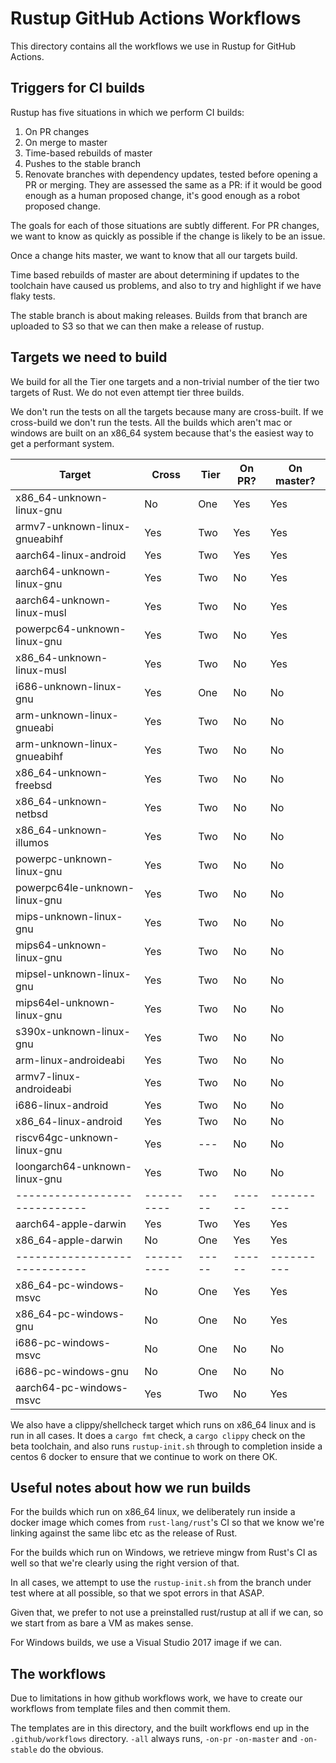 # Rustup GitHub Actions Workflows

This directory contains all the workflows we use in Rustup for GitHub Actions.

## Triggers for CI builds

Rustup has five situations in which we perform CI builds:

1. On PR changes
2. On merge to master
3. Time-based rebuilds of master
4. Pushes to the stable branch
5. Renovate branches with dependency updates, tested before opening a PR or
   merging. They are assessed the same as a PR: if it would be good enough as a
   human proposed change, it's good enough as a robot proposed change.

The goals for each of those situations are subtly different. For PR changes,
we want to know as quickly as possible if the change is likely to be an issue.

Once a change hits master, we want to know that all our targets build.

Time based rebuilds of master are about determining if updates to the toolchain
have caused us problems, and also to try and highlight if we have flaky tests.

The stable branch is about making releases. Builds from that branch are uploaded
to S3 so that we can then make a release of rustup.

## Targets we need to build

We build for all the Tier one targets and a non-trivial number of the tier two
targets of Rust. We do not even attempt tier three builds.

We don't run the tests on all the targets because many are cross-built. If we
cross-build we don't run the tests. All the builds which aren't mac or windows
are built on an x86_64 system because that's the easiest way to get a performant
system.

| Target                        | Cross      | Tier  | On PR? | On master? |
| ----------------------------- | ---------- | ----- | ------ | ---------- |
| x86_64-unknown-linux-gnu      | No         | One   | Yes    | Yes        |
| armv7-unknown-linux-gnueabihf | Yes        | Two   | Yes    | Yes        |
| aarch64-linux-android         | Yes        | Two   | Yes    | Yes        |
| aarch64-unknown-linux-gnu     | Yes        | Two   | No     | Yes        |
| aarch64-unknown-linux-musl    | Yes        | Two   | No     | Yes        |
| powerpc64-unknown-linux-gnu   | Yes        | Two   | No     | Yes        |
| x86_64-unknown-linux-musl     | Yes        | Two   | No     | Yes        |
| i686-unknown-linux-gnu        | Yes        | One   | No     | No         |
| arm-unknown-linux-gnueabi     | Yes        | Two   | No     | No         |
| arm-unknown-linux-gnueabihf   | Yes        | Two   | No     | No         |
| x86_64-unknown-freebsd        | Yes        | Two   | No     | No         |
| x86_64-unknown-netbsd         | Yes        | Two   | No     | No         |
| x86_64-unknown-illumos        | Yes        | Two   | No     | No         |
| powerpc-unknown-linux-gnu     | Yes        | Two   | No     | No         |
| powerpc64le-unknown-linux-gnu | Yes        | Two   | No     | No         |
| mips-unknown-linux-gnu        | Yes        | Two   | No     | No         |
| mips64-unknown-linux-gnu      | Yes        | Two   | No     | No         |
| mipsel-unknown-linux-gnu      | Yes        | Two   | No     | No         |
| mips64el-unknown-linux-gnu    | Yes        | Two   | No     | No         |
| s390x-unknown-linux-gnu       | Yes        | Two   | No     | No         |
| arm-linux-androideabi         | Yes        | Two   | No     | No         |
| armv7-linux-androideabi       | Yes        | Two   | No     | No         |
| i686-linux-android            | Yes        | Two   | No     | No         |
| x86_64-linux-android          | Yes        | Two   | No     | No         |
| riscv64gc-unknown-linux-gnu   | Yes        | ---   | No     | No         |
| loongarch64-unknown-linux-gnu | Yes        | Two   | No     | No         |
| ----------------------------- | ---------- | ----- | ------ | ---------- |
| aarch64-apple-darwin          | Yes        | Two   | Yes    | Yes        |
| x86_64-apple-darwin           | No         | One   | Yes    | Yes        |
| ----------------------------- | ---------- | ----- | ------ | ---------- |
| x86_64-pc-windows-msvc        | No         | One   | Yes    | Yes        |
| x86_64-pc-windows-gnu         | No         | One   | No     | Yes        |
| i686-pc-windows-msvc          | No         | One   | No     | No         |
| i686-pc-windows-gnu           | No         | One   | No     | No         |
| aarch64-pc-windows-msvc       | Yes        | Two   | No     | Yes        |

We also have a clippy/shellcheck target which runs on x86_64 linux and is
run in all cases. It does a `cargo fmt` check, a `cargo clippy` check on the
beta toolchain, and also runs `rustup-init.sh` through to completion inside
a centos 6 docker to ensure that we continue to work on there OK.

## Useful notes about how we run builds

For the builds which run on x86_64 linux, we deliberately run inside a docker
image which comes from `rust-lang/rust`'s CI so that we know we're linking against
the same libc etc as the release of Rust.

For the builds which run on Windows, we retrieve mingw from Rust's CI as well
so that we're clearly using the right version of that.

In all cases, we attempt to use the `rustup-init.sh` from the branch under test
where at all possible, so that we spot errors in that ASAP.

Given that, we prefer to not use a preinstalled rust/rustup at all if we can,
so we start from as bare a VM as makes sense.

For Windows builds, we use a Visual Studio 2017 image if we can.

## The workflows

Due to limitations in how github workflows work, we have to create our workflows
from template files and then commit them.

The templates are in this directory, and the built workflows end up in the
`.github/workflows` directory. `-all` always runs, `-on-pr` `-on-master` and
`-on-stable` do the obvious.
